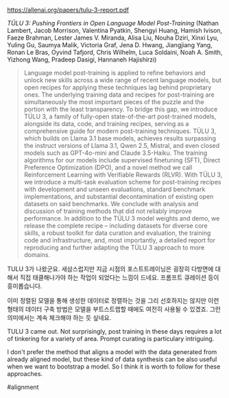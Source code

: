 https://allenai.org/papers/tulu-3-report.pdf

*TÜLU 3: Pushing Frontiers in Open Language Model Post-Training* (Nathan Lambert, Jacob Morrison, Valentina Pyatkin, Shengyi Huang, Hamish Ivison, Faeze Brahman, Lester James V. Miranda, Alisa Liu, Nouha Dziri, Xinxi Lyu, Yuling Gu, Saumya Malik, Victoria Graf, Jena D. Hwang, Jiangjiang Yang, Ronan Le Bras, Oyvind Tafjord, Chris Wilhelm, Luca Soldaini, Noah A. Smith, Yizhong Wang, Pradeep Dasigi, Hannaneh Hajishirzi)

> Language model post-training is applied to refine behaviors and unlock new skills across a wide range of recent language models, but open recipes for applying these techniques lag behind proprietary ones. The underlying training data and recipes for post-training are simultaneously the most important pieces of the puzzle and the portion with the least transparency. To bridge this gap, we introduce TÜLU 3, a family of fully-open state-of-the-art post-trained models, alongside its data, code, and training recipes, serving as a comprehensive guide for modern post-training techniques. TÜLU 3, which builds on Llama 3.1 base models, achieves results surpassing the instruct versions of Llama 3.1, Qwen 2.5, Mistral, and even closed models such as GPT-4o-mini and Claude 3.5-Haiku. The training algorithms for our models include supervised finetuning (SFT), Direct Preference Optimization (DPO), and a novel method we call Reinforcement Learning with Verifiable Rewards (RLVR). With TÜLU 3, we introduce a multi-task evaluation scheme for post-training recipes with development and unseen evaluations, standard benchmark implementations, and substantial decontamination of existing open datasets on said benchmarks. We conclude with analysis and discussion of training methods that did not reliably improve performance. In addition to the TÜLU 3 model weights and demo, we release the complete recipe – including datasets for diverse core skills, a robust toolkit for data curation and evaluation, the training code and infrastructure, and, most importantly, a detailed report for reproducing and further adapting the TÜLU 3 approach to more domains.

TULU 3가 나왔군요. 새삼스럽지만 지금 시점의 포스트트레이닝은 굉장히 다방면에 대해서 직접 태클해나가야 하는 작업이 되었다는 느낌이 드네요. 프롬프트 큐레이션 등이 흥미롭습니다.

이미 정렬된 모델을 통해 생성한 데이터로 정렬하는 것을 그리 선호하지는 않지만 이런 형태의 데이터 구축 방법은 모델을 부트스트랩할 때에도 여전히 사용될 수 있겠죠. 그런 의미에서는 계속 체크해야 하는 듯 싶네요.

<english>
TULU 3 came out. Not surprisingly, post training in these days requires a lot of tinkering for a variety of area. Prompt curating is particulary intriguing.

I don't prefer the method that aligns a model with the data generated from already aligned model, but these kind of data synthesis can be also useful when we want to bootstrap a model. So I think it is worth to follow for these approaches.
</english>

#alignment 